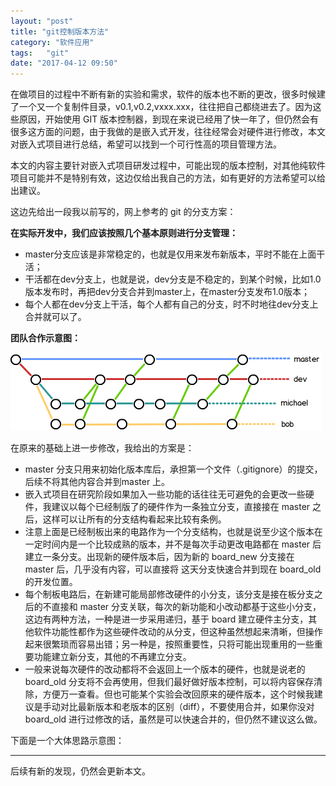 ```yaml
---
layout: "post"
title: "git控制版本方法"
category: "软件应用"
tags:   "git"
date: "2017-04-12 09:50"
---
```


在做项目的过程中不断有新的实验和需求，软件的版本也不断的更改，很多时候建了一个又一个复制件目录，v0.1,v0.2,vxxx.xxx，往往把自己都绕进去了。因为这些原因，开始使用 GIT 版本控制器，到现在来说已经用了快一年了，但仍然会有很多这方面的问题，由于我做的是嵌入式开发，往往经常会对硬件进行修改，本文对嵌入式项目进行总结，希望可以找到一个可行性高的项目管理方法。

本文的内容主要针对嵌入式项目研发过程中，可能出现的版本控制，对其他纯软件项目可能并不是特别有效，这边仅给出我自己的方法，如有更好的方法希望可以给出建议。

这边先给出一段我以前写的，网上参考的 git 的分支方案：

**在实际开发中，我们应该按照几个基本原则进行分支管理：**
- master分支应该是非常稳定的，也就是仅用来发布新版本，平时不能在上面干活；
- 干活都在dev分支上，也就是说，dev分支是不稳定的，到某个时候，比如1.0版本发布时，再把dev分支合并到master上，在master分支发布1.0版本；
- 每个人都在dev分支上干活，每个人都有自己的分支，时不时地往dev分支上合并就可以了。

**团队合作示意图：**

![](https://raw.githubusercontent.com/noparkinghere/noparkinghere.github.io/master/img/2016-07-11-git%E5%B8%B8%E7%94%A8%E6%8C%87%E4%BB%A4%E8%AF%A6%E8%A7%A3/0.png)

<!-- more -->

在原来的基础上进一步修改，我给出的方案是： 
- master 分支只用来初始化版本库后，承担第一个文件（.gitignore）的提交，后续不将其他内容合并到master 上。
- 嵌入式项目在研究阶段如果加入一些功能的话往往无可避免的会更改一些硬件，我建议以每个已经制版了的硬件作为一条独立分支，直接接在 master 之后，这样可以让所有的分支结构看起来比较有条例。
- 注意上面是已经制板出来的电路作为一个分支结构，也就是说至少这个版本在一定时间内是一个比较成熟的版本，并不是每次手动更改电路都在 master 后建立一条分支。出现新的硬件版本后，因为新的 board_new 分支接在 master 后，几乎没有内容，可以直接将 这天分支快速合并到现在 board_old 的开发位置。
- 每个制板电路后，在新建可能局部修改硬件的小分支，该分支是接在板分支之后的不直接和 master 分支关联，每次的新功能和小改动都基于这些小分支，这边有两种方法，一种是进一步采用递归，基于 board 建立硬件主分支，其他软件功能性都作为这些硬件改动的从分支，但这种虽然想起来清晰，但操作起来很繁琐而容易出错；另一种是，按照重要性，只将可能出现重用的一些重要功能建立新分支，其他的不再建立分支。
- 一般来说每次硬件的改动都将不会返回上一个版本的硬件，也就是说老的 board_old 分支将不会再使用，但我们最好做好版本控制，可以将内容保存清除，方便万一查看。但也可能某个实验会改回原来的硬件版本，这个时候我建议是手动对比最新版本和老版本的区别（diff），不要使用合并，如果你没对 board_old 进行过修改的话，虽然是可以快速合并的，但仍然不建议这么做。

下面是一个大体思路示意图：


***

后续有新的发现，仍然会更新本文。
